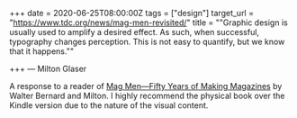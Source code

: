 +++
date = 2020-06-25T08:00:00Z
tags = ["design"]
target_url = "https://www.tdc.org/news/mag-men-revisited/"
title = "\"Graphic design is usually used to amplify a desired effect. As such, when successful, typography changes perception. This is not easy to quantify, but we know that it happens.\""

+++
— Milton Glaser

A response to a reader of [Mag Men—Fifty Years of Making Magazines]() by Walter Bernard and Milton. I highly recommend the physical book over the Kindle version due to the nature of the visual content.  
